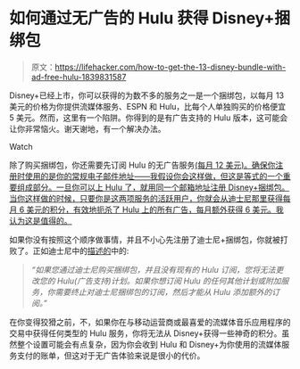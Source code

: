 # 如何通过无广告的 Hulu 获得 Disney+捆绑包

> 原文：<https://lifehacker.com/how-to-get-the-13-disney-bundle-with-ad-free-hulu-1839831587>

Disney+已经上市，你可以获得的为数不多的服务之一是一个捆绑包，以每月 13 美元的价格为你提供流媒体服务、ESPN 和 Hulu，比每个人单独购买的价格便宜 5 美元。然而，这里有一个陷阱。你得到的是有广告支持的 Hulu 版本，这可能会让你非常恼火。谢天谢地，有一个解决办法。

Watch

除了购买捆绑包，你还需要先订阅 Hulu 的无广告服务[(每月 12 美元)。确保你注册时使用的是你的常规电子邮件地址——我假设你会这样做，但这是等式的一个重要组成部分。一旦你可以上 Hulu 了，就用同一个邮箱地址注册 Disney+捆绑包。当你这样做的时候，只要你是这两项服务的活跃用户，你就会从迪士尼那里获得每月 6 美元的积分，有效地扼杀了 Hulu 上的所有广告，每月额外获得 6 美元。我认为这是值得的。](https://help.hulu.com/s/article/how-much-does-hulu-cost?language=en_US)

如果你没有按照这个顺序做事情，并且不小心先注册了迪士尼+捆绑包，你就被打败了。正如迪士尼中的[描述的](https://help.disneyplus.com/csp?id=csp_article_content&sys_kb_id=802db6851bc90010b8651f861a4bcbfd)中的:

> *“如果您通过迪士尼购买捆绑包，并且没有现有的 Hulu 订阅，您将无法更改您的 Hulu(广告支持)计划。如果你想订阅 Hulu 的任何其他计划或附加服务，你需要终止对迪士尼捆绑包的订阅，然后才能从 Hulu 添加额外的订阅。”*

在你变得狡猾之前，不，如果你在与移动运营商或最喜爱的流媒体音乐应用程序的交易中获得任何类型的 Hulu 服务，你将无法从 Disney+获得一些神奇的积分。虽然整个设置可能会有点复杂，因为你会收到 Hulu 和 Disney+为你使用的流媒体服务支付的账单，但这对于无广告体验来说是很小的代价。